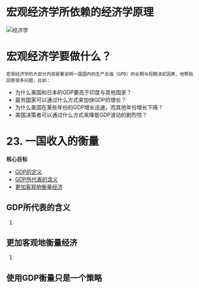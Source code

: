 
# 宏观经济学所依赖的经济学原理
![经济学](./经济学基本概念.md##经济学第八大原理)


# 宏观经济学要做什么？
	宏观经济学的大部分内容是要说明一国国内的生产总值（GPD）的长期与短期决定因素，他帮助回答很多问题，比如：
- 为什么美国和日本的GDP要高于印度与其他国家？
- 最穷国家可以通过什么方式来加快GDP的增长？
- 为什么美国在某些年份的GDP增长迅速，而其他年份增长下降？
- 美国决策者可以通过什么方式来降低GDP波动的剧烈性？


# 23. 一国收入的衡量

**核心目标**
- [GDP的定义](##GDP的定义)
- [GDP所代表的含义](##GDP所代表的含义)
- [更加客观地衡量经济](##更加客观地衡量经济)

## GDP所代表的含义
1. 

## 更加客观地衡量经济
1. 

## 使用GDP衡量只是一个策略


